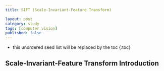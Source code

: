 ```yaml
---
title: SIFT (Scale-Invariant-Feature Transform)

layout: post
category: study
tags: [computer vision]
published: false
---
```


* this unordered seed list will be replaced by the toc
{:toc}

## Scale-Invariant-Feature Transform Introduction

  